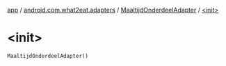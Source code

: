[app](../../index.md) / [android.com.what2eat.adapters](../index.md) / [MaaltijdOnderdeelAdapter](index.md) / [&lt;init&gt;](./-init-.md)

# &lt;init&gt;

`MaaltijdOnderdeelAdapter()`